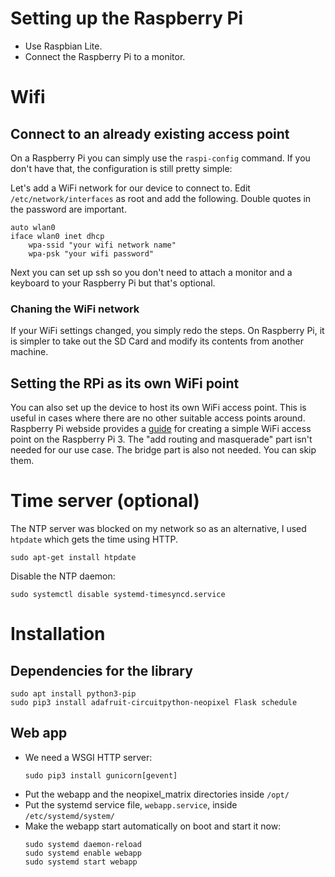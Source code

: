 # Setting up the Raspberry Pi
- Use Raspbian Lite.
- Connect the Raspberry Pi to a monitor.

# Wifi
## Connect to an already existing access point
On a Raspberry Pi you can simply use the `raspi-config` command. If you don't have that, the configuration is still pretty simple:

Let's add a WiFi network for our device to connect to. Edit `/etc/network/interfaces` as root and add the following. Double quotes in the password are important.
```
auto wlan0
iface wlan0 inet dhcp
	wpa-ssid "your wifi network name"
	wpa-psk "your wifi password"
```
Next you can set up ssh so you don't need to attach a monitor and a keyboard to your Raspberry Pi but that's optional.

### Chaning the WiFi network
If your WiFi settings changed, you simply redo the steps. On Raspberry Pi,  it is simpler to take out the SD Card and modify its contents from another machine.

## Setting the RPi as its own WiFi point
You can also set up the device to host its own WiFi access point. This is useful in cases where there are no other suitable access points around. Raspberry Pi webside provides a [guide](https://www.raspberrypi.org/documentation/configuration/wireless/access-point.md) for creating a simple WiFi access point on the Raspberry Pi 3. The "add routing and masquerade" part isn't needed for our use case. The bridge part is also not needed. You can skip them.

# Time server (optional)
The NTP server was blocked on my network so as an alternative, I used `htpdate` which gets the time using HTTP.
```
sudo apt-get install htpdate
```
Disable the NTP daemon:
```
sudo systemctl disable systemd-timesyncd.service
```

# Installation
## Dependencies for the library
```
sudo apt install python3-pip
sudo pip3 install adafruit-circuitpython-neopixel Flask schedule
```

## Web app
- We need a WSGI HTTP server:
  ```
  sudo pip3 install gunicorn[gevent]
  ```
- Put the webapp and the neopixel_matrix directories inside `/opt/`
- Put the systemd service file, `webapp.service`, inside `/etc/systemd/system/`
- Make the webapp start automatically on boot and start it now:
  ```
  sudo systemd daemon-reload
  sudo systemd enable webapp
  sudo systemd start webapp
  ```
